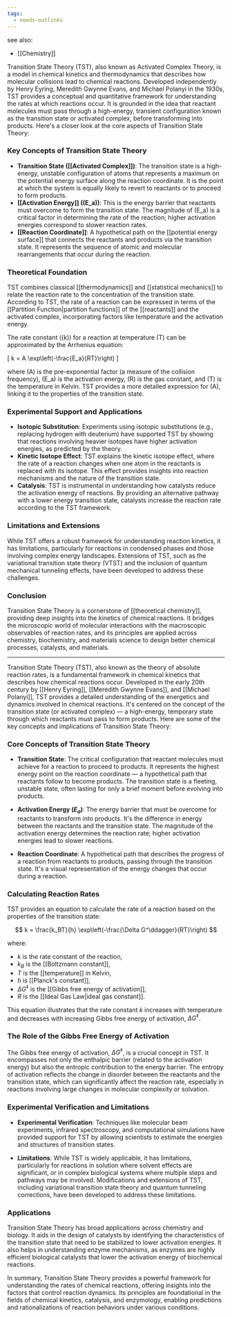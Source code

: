 ```yaml
---
tags:
  - needs-outlinks
---
```

see also:
- [[Chemistry]]

Transition State Theory (TST), also known as Activated Complex Theory, is a model in chemical kinetics and thermodynamics that describes how molecular collisions lead to chemical reactions. Developed independently by Henry Eyring, Meredith Gwynne Evans, and Michael Polanyi in the 1930s, TST provides a conceptual and quantitative framework for understanding the rates at which reactions occur. It is grounded in the idea that reactant molecules must pass through a high-energy, transient configuration known as the transition state or activated complex, before transforming into products. Here's a closer look at the core aspects of Transition State Theory:

### Key Concepts of Transition State Theory

- **Transition State ([[Activated Complex]])**: The transition state is a high-energy, unstable configuration of atoms that represents a maximum on the potential energy surface along the reaction coordinate. It is the point at which the system is equally likely to revert to reactants or to proceed to form products.
- **[[Activation Energy]] (\(E_a\))**: This is the energy barrier that reactants must overcome to form the transition state. The magnitude of \(E_a\) is a critical factor in determining the rate of the reaction; higher activation energies correspond to slower reaction rates.
- **[[Reaction Coordinate]]**: A hypothetical path on the [[potential energy surface]] that connects the reactants and products via the transition state. It represents the sequence of atomic and molecular rearrangements that occur during the reaction.

### Theoretical Foundation

TST combines classical [[thermodynamics]] and [[statistical mechanics]] to relate the reaction rate to the concentration of the transition state. According to TST, the rate of a reaction can be expressed in terms of the [[Partition Function|partition functions]] of the [[reactants]] and the activated complex, incorporating factors like temperature and the activation energy.

The rate constant (\(k\)) for a reaction at temperature \(T\) can be approximated by the Arrhenius equation:

\[ k = A \exp\left(-\frac{E_a}{RT}\right) \]

where \(A\) is the pre-exponential factor (a measure of the collision frequency), \(E_a\) is the activation energy, \(R\) is the gas constant, and \(T\) is the temperature in Kelvin. TST provides a more detailed expression for \(A\), linking it to the properties of the transition state.

### Experimental Support and Applications

- **Isotopic Substitution**: Experiments using isotopic substitutions (e.g., replacing hydrogen with deuterium) have supported TST by showing that reactions involving heavier isotopes have higher activation energies, as predicted by the theory.
- **Kinetic Isotope Effect**: TST explains the kinetic isotope effect, where the rate of a reaction changes when one atom in the reactants is replaced with its isotope. This effect provides insights into reaction mechanisms and the nature of the transition state.
- **Catalysis**: TST is instrumental in understanding how catalysts reduce the activation energy of reactions. By providing an alternative pathway with a lower energy transition state, catalysts increase the reaction rate according to the TST framework.

### Limitations and Extensions

While TST offers a robust framework for understanding reaction kinetics, it has limitations, particularly for reactions in condensed phases and those involving complex energy landscapes. Extensions of TST, such as the variational transition state theory (VTST) and the inclusion of quantum mechanical tunneling effects, have been developed to address these challenges.

### Conclusion

Transition State Theory is a cornerstone of [[theoretical chemistry]], providing deep insights into the kinetics of chemical reactions. It bridges the microscopic world of molecular interactions with the macroscopic observables of reaction rates, and its principles are applied across chemistry, biochemistry, and materials science to design better chemical processes, catalysts, and materials.

---

Transition State Theory (TST), also known as the theory of absolute reaction rates, is a fundamental framework in chemical kinetics that describes how chemical reactions occur. Developed in the early 20th century by [[Henry Eyring]], [[Meredith Gwynne Evans]], and [[Michael Polanyi]], TST provides a detailed understanding of the energetics and dynamics involved in chemical reactions. It's centered on the concept of the transition state (or activated complex) — a high-energy, temporary state through which reactants must pass to form products. Here are some of the key concepts and implications of Transition State Theory:

### Core Concepts of Transition State Theory

- **Transition State**: The critical configuration that reactant molecules must achieve for a reaction to proceed to products. It represents the highest energy point on the reaction coordinate — a hypothetical path that reactants follow to become products. The transition state is a fleeting, unstable state, often lasting for only a brief moment before evolving into products.

- **Activation Energy ($E_a$)**: The energy barrier that must be overcome for reactants to transform into products. It's the difference in energy between the reactants and the transition state. The magnitude of the activation energy determines the reaction rate; higher activation energies lead to slower reactions.

- **Reaction Coordinate**: A hypothetical path that describes the progress of a reaction from reactants to products, passing through the transition state. It's a visual representation of the energy changes that occur during a reaction.

### Calculating Reaction Rates

TST provides an equation to calculate the rate of a reaction based on the properties of the transition state:

$$
k = \frac{k_BT}{h} \exp\left(-\frac{\Delta G^\ddagger}{RT}\right)
$$

where:
- $k$ is the rate constant of the reaction,
- $k_B$ is the [[Boltzmann constant]],
- $T$ is the [[temperature]] in Kelvin,
- $h$ is [[Planck's constant]],
- $\Delta G^\ddagger$ is the [[Gibbs free energy of activation]],
- $R$ is the [[Ideal Gas Law|ideal gas constant]].

This equation illustrates that the rate constant $k$ increases with temperature and decreases with increasing Gibbs free energy of activation, $\Delta G^\ddagger$.

### The Role of the Gibbs Free Energy of Activation

The Gibbs free energy of activation, $\Delta G^\ddagger$, is a crucial concept in TST. It encompasses not only the enthalpic barrier (related to the activation energy) but also the entropic contribution to the energy barrier. The entropy of activation reflects the change in disorder between the reactants and the transition state, which can significantly affect the reaction rate, especially in reactions involving large changes in molecular complexity or solvation.

### Experimental Verification and Limitations

- **Experimental Verification**: Techniques like molecular beam experiments, infrared spectroscopy, and computational simulations have provided support for TST by allowing scientists to estimate the energies and structures of transition states.

- **Limitations**: While TST is widely applicable, it has limitations, particularly for reactions in solution where solvent effects are significant, or in complex biological systems where multiple steps and pathways may be involved. Modifications and extensions of TST, including variational transition state theory and quantum tunneling corrections, have been developed to address these limitations.

### Applications

Transition State Theory has broad applications across chemistry and biology. It aids in the design of catalysts by identifying the characteristics of the transition state that need to be stabilized to lower activation energies. It also helps in understanding enzyme mechanisms, as enzymes are highly efficient biological catalysts that lower the activation energy of biochemical reactions.

In summary, Transition State Theory provides a powerful framework for understanding the rates of chemical reactions, offering insights into the factors that control reaction dynamics. Its principles are foundational in the fields of chemical kinetics, catalysis, and enzymology, enabling predictions and rationalizations of reaction behaviors under various conditions.